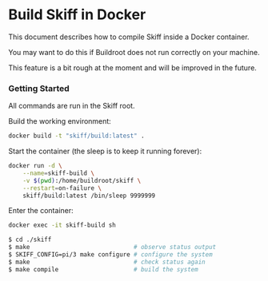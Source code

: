 # Build Skiff in Docker

This document describes how to compile Skiff inside a Docker container.

You may want to do this if Buildroot does not run correctly on your machine.

This feature is a bit rough at the moment and will be improved in the future.

### Getting Started

All commands are run in the Skiff root.

Build the working environment:

```sh
docker build -t "skiff/build:latest" .
```

Start the container (the sleep is to keep it running forever):

```sh
docker run -d \
	--name=skiff-build \
    -v $(pwd):/home/buildroot/skiff \
	--restart=on-failure \
	skiff/build:latest /bin/sleep 9999999
```

Enter the container:

```sh
docker exec -it skiff-build sh

$ cd ./skiff
$ make                             # observe status output
$ SKIFF_CONFIG=pi/3 make configure # configure the system
$ make                             # check status again
$ make compile                     # build the system
```
